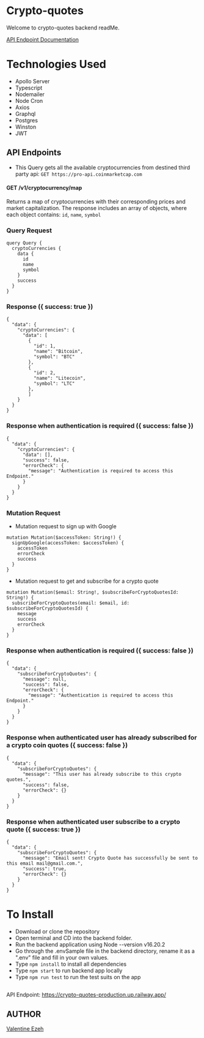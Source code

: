 # Crypto-quotes
Welcome to crypto-quotes backend readMe.

[API Endpoint Documentation](https://crypto-quotes-production.up.railway.app/)

# Technologies Used
- Apollo Server
- Typescript
- Nodemailer
- Node Cron
- Axios
- Graphql
- Postgres
- Winston
- JWT

## API Endpoints

- This Query gets all the available cryptocurrencies from destined third party api: `GET https://pro-api.coinmarketcap.com`
#### GET /v1/cryptocurrency/map
Returns a map of cryptocurrencies with their corresponding prices and market capitalization. The response includes an array of objects, where each object contains: `id`, `name`, `symbol`

### Query Request
```
query Query {
  cryptoCurrencies {
    data {
      id
      name
      symbol
    }
    success
  }
}
```

### Response ({ success: true })
```
{
  "data": {
    "cryptoCurrencies": {
      "data": [
        {
          "id": 1,
          "name": "Bitcoin",
          "symbol": "BTC"
        },
        {
          "id": 2,
          "name": "Litecoin",
          "symbol": "LTC"
        },
        ]
    }
  }
}
```

### Response when authentication is required ({ success: false })
```
{
  "data": {
    "cryptoCurrencies": {
      "data": [],
      "success": false,
      "errorCheck": {
        "message": "Authentication is required to access this Endpoint."
      }
    }
  }
}
```

### Mutation Request
- Mutation request to sign up with Google
```
mutation Mutation($accessToken: String!) {
  signUpGoogle(accessToken: $accessToken) {
    accessToken
    errorCheck
    success
  }
}
```

- Mutation request to get and subscribe for a crypto quote
```
mutation Mutation($email: String!, $subscribeForCryptoQuotesId: String!) {
  subscribeForCryptoQuotes(email: $email, id: $subscribeForCryptoQuotesId) {
    message
    success
    errorCheck
  }
}
```

### Response when authentication is required ({ success: false })
```
{
  "data": {
    "subscribeForCryptoQuotes": {
      "message": null,
      "success": false,
      "errorCheck": {
        "message": "Authentication is required to access this Endpoint."
      }
    }
  }
}
```

### Response when authenticated user has already subscribed for a crypto coin quotes ({ success: false })

```
{
  "data": {
    "subscribeForCryptoQuotes": {
      "message": "This user has already subscribe to this crypto quotes.",
      "success": false,
      "errorCheck": {}
    }
  }
}
```

### Response when authenticated user subscribe to a crypto quote ({ success: true })
```
{
  "data": {
    "subscribeForCryptoQuotes": {
      "message": "Email sent! Crypto Quote has successfully be sent to this email mail@gmail.com.",
      "success": true,
      "errorCheck": {}
    }
  }
}
```


# To Install
- Download or clone the repository
- Open terminal and CD into the backend folder.
- Run the backend application using Node --version v16.20.2
- Go through the .envSample file  in the backend directory, rename it as a ".env" file and fill in your own values.
- Type `npm install` to install all dependencies
- Type `npm start` to run backend app locally
- Type `npm run test` to run the test suits on the app

##
API Endpoint: https://crypto-quotes-production.up.railway.app/

## AUTHOR
[Valentine Ezeh](https://github.com/valentineezeh/crypto-quotes)
